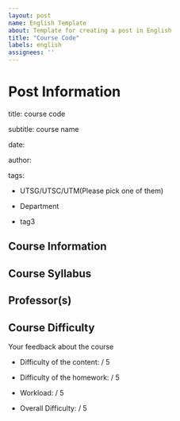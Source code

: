 ```yaml
---
layout: post
name: English Template
about: Template for creating a post in English
title: "Course Code"
labels: english
assignees: ''
---
```

# Post Information
title: course code

subtitle: course name

date: 

author:

tags:
  - UTSG/UTSC/UTM(Please pick one of them)
  
  - Department
  
  - tag3

## Course Information

## Course Syllabus

## Professor(s)

## Course Difficulty
Your feedback about the course

- Difficulty of the content:  / 5

- Difficulty of the homework:  / 5

- Workload:  / 5

- Overall Difficulty:  / 5
